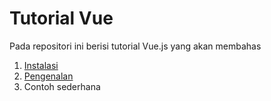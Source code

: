 # Tutorial Vue

Pada repositori ini berisi tutorial Vue.js yang akan membahas
1. [Instalasi](https://github.com/okyaneka/vue-tutorial/blob/master/1_instalasi.md)
2. [Pengenalan](https://github.com/okyaneka/vue-tutorial/blob/master/2_pengenalan.md)
3. Contoh sederhana
